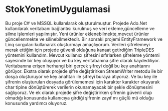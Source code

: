 # StokYonetimUygulamasi
Bu proje C# ve MSSQL kullanılarak oluşturulmuştur.
Projede Ado.Net kullanılarak veritabanı bağlantısı kurulmuş ve veri ekleme,güncelleme ve silme işlemleri yapılmıştır.
Yeni ürünler eklenebilmekte,mevcut ürünler güncellenmekte ve silinebilmektedir.
Bir sonraki projemi EntityFramework ve Linq sorguları kullanarak oluşturmayı amaçlıyorum.
Verileri şifrelemeyi merak ettiğim için projede güvenli olduğuna kanaat getirdiğim TripleDES yöntemini kullandım.
Mevcut kullanıcı şifresini sıfırlarken şifreleme yöntemi sayesinde bir key oluşuyor ve bu key veritabanına şifre olarak kaydediliyor.
Veritabanına erişen herhangi biri gerçek şifreyi değil bu key anahtarını görüyor.
Ekstra olarak projede şifre değiştirirken StreamWriter metodu ile bir dosya oluşturuyor ve key anahtarı ile şifreyi buraya atıyoruz.
Ve bu key ile şifrenin oluşturulan dosyada görülememesi için karakter karakter okuyarak char tipine dönüştürerek verilerin okunamayacak bir şekle dönüşmesini sağlıyoruz.
Ve ek olarak projede şifre değiştirirken şifrenin güvenli olup olmadığı konusunda kullanıcıya girdiği şifrenin zayıf mı güçlü mü olduğu konusunda yardımcı oluyoruz.
